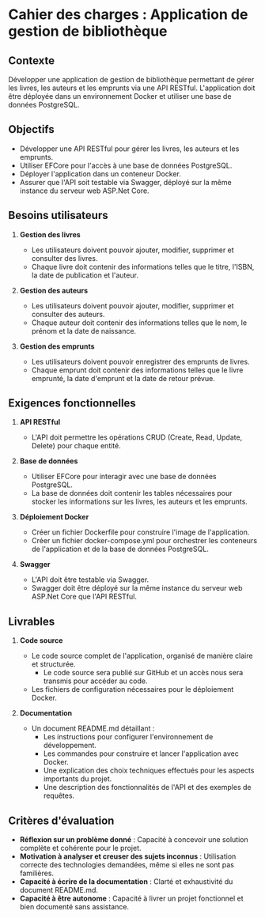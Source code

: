 # Cahier des charges : Application de gestion de bibliothèque

## Contexte
Développer une application de gestion de bibliothèque permettant de gérer les livres, les auteurs et les emprunts via une API RESTful. L'application doit être déployée dans un environnement Docker et utiliser une base de données PostgreSQL.

## Objectifs
- Développer une API RESTful pour gérer les livres, les auteurs et les emprunts.
- Utiliser EFCore pour l'accès à une base de données PostgreSQL.
- Déployer l'application dans un conteneur Docker.
- Assurer que l'API soit testable via Swagger, déployé sur la même instance du serveur web ASP.Net Core.

## Besoins utilisateurs
1. **Gestion des livres**
   - Les utilisateurs doivent pouvoir ajouter, modifier, supprimer et consulter des livres.
   - Chaque livre doit contenir des informations telles que le titre, l'ISBN, la date de publication et l'auteur.

2. **Gestion des auteurs**
   - Les utilisateurs doivent pouvoir ajouter, modifier, supprimer et consulter des auteurs.
   - Chaque auteur doit contenir des informations telles que le nom, le prénom et la date de naissance.

3. **Gestion des emprunts**
   - Les utilisateurs doivent pouvoir enregistrer des emprunts de livres.
   - Chaque emprunt doit contenir des informations telles que le livre emprunté, la date d'emprunt et la date de retour prévue.

## Exigences fonctionnelles
1. **API RESTful**
   - L'API doit permettre les opérations CRUD (Create, Read, Update, Delete) pour chaque entité.

2. **Base de données**
   - Utiliser EFCore pour interagir avec une base de données PostgreSQL.
   - La base de données doit contenir les tables nécessaires pour stocker les informations sur les livres, les auteurs et les emprunts.

3. **Déploiement Docker**
   - Créer un fichier Dockerfile pour construire l'image de l'application.
   - Créer un fichier docker-compose.yml pour orchestrer les conteneurs de l'application et de la base de données PostgreSQL.

4. **Swagger**
   - L'API doit être testable via Swagger.
   - Swagger doit être déployé sur la même instance du serveur web ASP.Net Core que l'API RESTful.

## Livrables
1. **Code source**
   - Le code source complet de l'application, organisé de manière claire et structurée.
     - Le code source sera publié sur GitHub et un accès nous sera transmis pour accéder au code.
   - Les fichiers de configuration nécessaires pour le déploiement Docker.

2. **Documentation**
   - Un document README.md détaillant :
     - Les instructions pour configurer l'environnement de développement.
     - Les commandes pour construire et lancer l'application avec Docker.
     - Une explication des choix techniques effectués pour les aspects importants du projet.
     - Une description des fonctionnalités de l'API et des exemples de requêtes.

## Critères d'évaluation
- **Réflexion sur un problème donné** : Capacité à concevoir une solution complète et cohérente pour le projet.
- **Motivation à analyser et creuser des sujets inconnus** : Utilisation correcte des technologies demandées, même si elles ne sont pas familières.
- **Capacité à écrire de la documentation** : Clarté et exhaustivité du document README.md.
- **Capacité à être autonome** : Capacité à livrer un projet fonctionnel et bien documenté sans assistance.